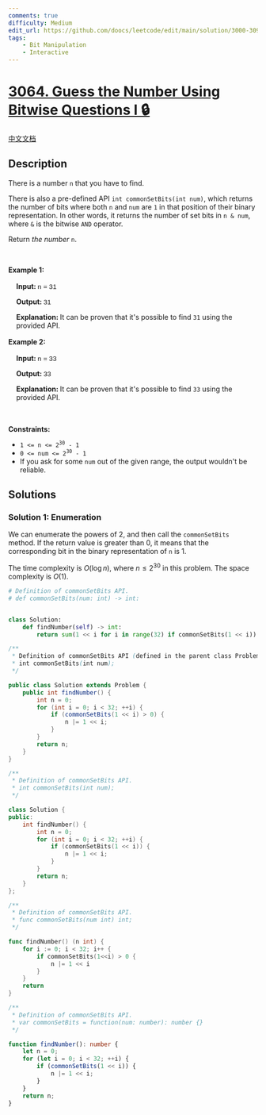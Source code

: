 ```yaml
---
comments: true
difficulty: Medium
edit_url: https://github.com/doocs/leetcode/edit/main/solution/3000-3099/3064.Guess%20the%20Number%20Using%20Bitwise%20Questions%20I/README_EN.md
tags:
    - Bit Manipulation
    - Interactive
---
```


<!-- problem:start -->

# [3064. Guess the Number Using Bitwise Questions I 🔒](https://leetcode.com/problems/guess-the-number-using-bitwise-questions-i)

[中文文档](/solution/3000-3099/3064.Guess%20the%20Number%20Using%20Bitwise%20Questions%20I/README.md)

## Description

<!-- description:start -->

<p>There is a number <code>n</code> that you have to find.</p>

<p>There is also a pre-defined API <code>int commonSetBits(int num)</code>, which returns the number of bits where both <code>n</code> and <code>num</code> are <code>1</code> in that position of their binary representation. In other words, it returns the number of <span data-keyword="set-bit">set bits</span> in <code>n &amp; num</code>, where <code>&amp;</code> is the bitwise <code>AND</code> operator.</p>

<p>Return <em>the number</em> <code>n</code>.</p>

<p>&nbsp;</p>
<p><strong class="example">Example 1: </strong></p>

<div class="example-block" style="border-color: var(--border-tertiary); border-left-width: 2px; color: var(--text-secondary); font-size: .875rem; margin-bottom: 1rem; margin-top: 1rem; overflow: visible; padding-left: 1rem;">
<p><strong>Input: </strong> <span class="example-io" style="font-family: Menlo,sans-serif; font-size: 0.85rem;"> n = 31 </span></p>

<p><strong>Output: </strong> <span class="example-io" style="font-family: Menlo,sans-serif; font-size: 0.85rem;"> 31 </span></p>

<p><strong>Explanation: </strong> It can be proven that it&#39;s possible to find <code>31</code> using the provided API.</p>
</div>

<p><strong class="example">Example 2: </strong></p>

<div class="example-block" style="border-color: var(--border-tertiary); border-left-width: 2px; color: var(--text-secondary); font-size: .875rem; margin-bottom: 1rem; margin-top: 1rem; overflow: visible; padding-left: 1rem;">
<p><strong>Input: </strong> <span class="example-io" style="font-family: Menlo,sans-serif; font-size: 0.85rem;"> n = 33 </span></p>

<p><strong>Output: </strong> <span class="example-io" style="font-family: Menlo,sans-serif; font-size: 0.85rem;"> 33 </span></p>

<p><strong>Explanation: </strong> It can be proven that it&#39;s possible to find <code>33</code> using the provided API.</p>
</div>

<p>&nbsp;</p>
<p><strong>Constraints:</strong></p>

<ul>
	<li><code>1 &lt;= n &lt;= 2<sup>30</sup> - 1</code></li>
	<li><code>0 &lt;= num &lt;= 2<sup>30</sup> - 1</code></li>
	<li>If you ask for some <code>num</code> out of the given range, the output wouldn&#39;t be reliable.</li>
</ul>

<!-- description:end -->

## Solutions

<!-- solution:start -->

### Solution 1: Enumeration

We can enumerate the powers of 2, and then call the `commonSetBits` method. If the return value is greater than 0, it means that the corresponding bit in the binary representation of `n` is 1.

The time complexity is $O(\log n)$, where $n \le 2^{30}$ in this problem. The space complexity is $O(1)$.

<!-- tabs:start -->

```python
# Definition of commonSetBits API.
# def commonSetBits(num: int) -> int:


class Solution:
    def findNumber(self) -> int:
        return sum(1 << i for i in range(32) if commonSetBits(1 << i))
```

```java
/**
 * Definition of commonSetBits API (defined in the parent class Problem).
 * int commonSetBits(int num);
 */

public class Solution extends Problem {
    public int findNumber() {
        int n = 0;
        for (int i = 0; i < 32; ++i) {
            if (commonSetBits(1 << i) > 0) {
                n |= 1 << i;
            }
        }
        return n;
    }
}
```

```cpp
/**
 * Definition of commonSetBits API.
 * int commonSetBits(int num);
 */

class Solution {
public:
    int findNumber() {
        int n = 0;
        for (int i = 0; i < 32; ++i) {
            if (commonSetBits(1 << i)) {
                n |= 1 << i;
            }
        }
        return n;
    }
};
```

```go
/**
 * Definition of commonSetBits API.
 * func commonSetBits(num int) int;
 */

func findNumber() (n int) {
	for i := 0; i < 32; i++ {
		if commonSetBits(1<<i) > 0 {
			n |= 1 << i
		}
	}
	return
}
```

```ts
/**
 * Definition of commonSetBits API.
 * var commonSetBits = function(num: number): number {}
 */

function findNumber(): number {
    let n = 0;
    for (let i = 0; i < 32; ++i) {
        if (commonSetBits(1 << i)) {
            n |= 1 << i;
        }
    }
    return n;
}
```

<!-- tabs:end -->

<!-- solution:end -->

<!-- problem:end -->
